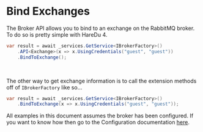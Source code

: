 # Bind Exchanges

The Broker API allows you to bind to an exchange on the RabbitMQ broker. To do so is pretty simple with HareDu 4.

```c#
var result = await _services.GetService<IBrokerFactory>()
    .API<Exchange>(x => x.UsingCredentials("guest", "guest"))
    .BindToExchange();
```
<br>

The other way to get exchange information is to call the extension methods off of ```IBrokerFactory``` like so...

```c#
var result = await _services.GetService<IBrokerFactory>()
    .BindToExchange(x => x.UsingCredentials("guest", "guest"));
```

All examples in this document assumes the broker has been configured. If you want to know how then go to the Configuration documentation [here](https://github.com/ahives/HareDu3/blob/master/docs/configuration.md).

